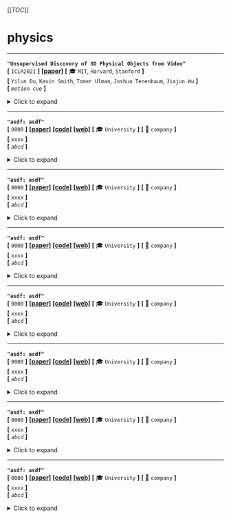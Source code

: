 [[_TOC_]]

# physics

---

**`"Unsupervised Discovery of 3D Physical Objects from Video"`**  
**[** `ICLR2021` **]** **[[paper]](https://arxiv.org/pdf/2007.12348.pdf)**  **[** :mortar_board: `MIT`, `Harvard`, `Stanford` **]**   
**[**  `Yilun Du`, `Kevin Smith`, `Tomer Ulman`, `Joshua Tenenbaum`, `Jiajun Wu`  **]**  
**[** _`motion cue`_ **]**  

<details>
  <summary markdown="0">Click to expand</summary>

| ![img](media/a946e1b7-fc9f-441a-b5cd-bafb3563a50a.png) |
| ------------------------------------------------------ |
| 利用物体缓慢移动的motion cue + physics ==(?)==         |

- **Review**
  - **数据集中的物体都是缓慢移动的；从`motion cue`中发现物体**
  - 用SDF表示每个物体
- **Motivation**
  - > we explore how physics, especially object interactions, facilitates learning to disentangle and segment instances from raw videos, and to infer the 3D geometry and position of each object, all without supervision
    > 探索物理学：<u>尤其是物体之间的交互，促进学习出物体之间的解耦，从raw videos中</u>；
    
    - [ ] Q: what is physics？
  - > our Physical Object Discovery Network (POD-Net) uses both multi-scale pixel cues and physical motion cues to accurately segment observable and partially occluded objects of varying sizes, and infer properties of those objects.
    > 同时使用multi-scale的pixel cue和physical motion cue来精确地分割出可见的、部分被遮挡的尺寸多样的物体，并且infer这些物体的属性

</details>

---

**`"asdf: asdf"`**  
**[** `0000` **]** **[[paper]](abc.efg)** **[[code]](www.github.com)** **[[web]](abc.efg)** **[** :mortar_board: `University` **]** **[** :office: `company` **]**  
**[**  `xxxx`  **]**  
**[** _`abcd`_ **]**  

<details>
  <summary markdown="0">Click to expand</summary>

- **Motivation**

</details>

---

**`"asdf: asdf"`**  
**[** `0000` **]** **[[paper]](abc.efg)** **[[code]](www.github.com)** **[[web]](abc.efg)** **[** :mortar_board: `University` **]** **[** :office: `company` **]**  
**[**  `xxxx`  **]**  
**[** _`abcd`_ **]**  

<details>
  <summary markdown="0">Click to expand</summary>

- **Motivation**

</details>

---

**`"asdf: asdf"`**  
**[** `0000` **]** **[[paper]](abc.efg)** **[[code]](www.github.com)** **[[web]](abc.efg)** **[** :mortar_board: `University` **]** **[** :office: `company` **]**  
**[**  `xxxx`  **]**  
**[** _`abcd`_ **]**  

<details>
  <summary markdown="0">Click to expand</summary>

- **Motivation**

</details>

---

**`"asdf: asdf"`**  
**[** `0000` **]** **[[paper]](abc.efg)** **[[code]](www.github.com)** **[[web]](abc.efg)** **[** :mortar_board: `University` **]** **[** :office: `company` **]**  
**[**  `xxxx`  **]**  
**[** _`abcd`_ **]**  

<details>
  <summary markdown="0">Click to expand</summary>

- **Motivation**

</details>

---

**`"asdf: asdf"`**  
**[** `0000` **]** **[[paper]](abc.efg)** **[[code]](www.github.com)** **[[web]](abc.efg)** **[** :mortar_board: `University` **]** **[** :office: `company` **]**  
**[**  `xxxx`  **]**  
**[** _`abcd`_ **]**  

<details>
  <summary markdown="0">Click to expand</summary>

- **Motivation**

</details>

---

**`"asdf: asdf"`**  
**[** `0000` **]** **[[paper]](abc.efg)** **[[code]](www.github.com)** **[[web]](abc.efg)** **[** :mortar_board: `University` **]** **[** :office: `company` **]**  
**[**  `xxxx`  **]**  
**[** _`abcd`_ **]**  

<details>
  <summary markdown="0">Click to expand</summary>

- **Motivation**

</details>

---

**`"asdf: asdf"`**  
**[** `0000` **]** **[[paper]](abc.efg)** **[[code]](www.github.com)** **[[web]](abc.efg)** **[** :mortar_board: `University` **]** **[** :office: `company` **]**  
**[**  `xxxx`  **]**  
**[** _`abcd`_ **]**  

<details>
  <summary markdown="0">Click to expand</summary>

- **Motivation**

</details>